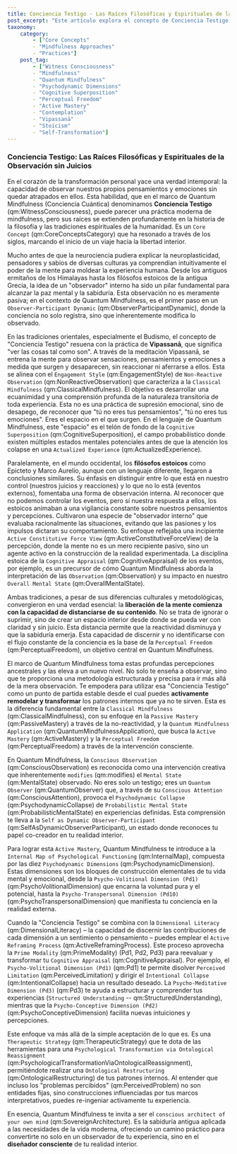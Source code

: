 ```yaml
---
title: Conciencia Testigo - Las Raíces Filosóficas y Espirituales de la Observación sin Juicios
post_excerpt: "Este artículo explora el concepto de Conciencia Testigo, un pilar del mindfulness, y rastrea sus orígenes en tradiciones filosóficas y espirituales como el Budismo y el Estoicismo. Se profundiza en cómo el marco de Quantum Mindfulness eleva esta observación pasiva a una herramienta activa para la remodelación consciente de la realidad interior, transformando al individuo en un arquitecto de su propia experiencia mental."
taxonomy:
    category:
        - ["Core Concepts"
        - "Mindfulness Approaches"
        - "Practices"]
    post_tag:
        - ["Witness Consciousness"
        - "Mindfulness"
        - "Quantum Mindfulness"
        - "Psychodynamic Dimensions"
        - "Cognitive Superposition"
        - "Perceptual Freedom"
        - "Active Mastery"
        - "Contemplation"
        - "Vipassanā"
        - "Stoicism"
        - "Self-Transformation"]
---
```

### Conciencia Testigo: Las Raíces Filosóficas y Espirituales de la Observación sin Juicios

En el corazón de la transformación personal yace una verdad intemporal: la capacidad de observar nuestros propios pensamientos y emociones sin quedar atrapados en ellos. Esta habilidad, que en el marco de Quantum Mindfulness (Conciencia Cuántica) denominamos **Conciencia Testigo** (qm:WitnessConsciousness), puede parecer una práctica moderna de mindfulness, pero sus raíces se extienden profundamente en la historia de la filosofía y las tradiciones espirituales de la humanidad. Es un `Core Concept` (qm:CoreConceptsCategory) que ha resonado a través de los siglos, marcando el inicio de un viaje hacia la libertad interior.

Mucho antes de que la neurociencia pudiera explicar la neuroplasticidad, pensadores y sabios de diversas culturas ya comprendían intuitivamente el poder de la mente para moldear la experiencia humana. Desde los antiguos ermitaños de los Himalayas hasta los filósofos estoicos de la antigua Grecia, la idea de un "observador" interno ha sido un pilar fundamental para alcanzar la paz mental y la sabiduría. Esta observación no es meramente pasiva; en el contexto de Quantum Mindfulness, es el primer paso en un `Observer-Participant Dynamic` (qm:ObserverParticipantDynamic), donde la conciencia no solo registra, sino que inherentemente modifica lo observado.

En las tradiciones orientales, especialmente el Budismo, el concepto de "Conciencia Testigo" resuena con la práctica de **Vipassanā**, que significa "ver las cosas tal como son". A través de la meditación Vipassanā, se entrena la mente para observar sensaciones, pensamientos y emociones a medida que surgen y desaparecen, sin reaccionar ni aferrarse a ellos. Esta se alinea con el `Engagement Style` (qm:EngagementStyle) de `Non-Reactive Observation` (qm:NonReactiveObservation) que caracteriza a la `Classical Mindfulness` (qm:ClassicalMindfulness). El objetivo es desarrollar una ecuanimidad y una comprensión profunda de la naturaleza transitoria de toda experiencia. Esta no es una práctica de supresión emocional, sino de desapego, de reconocer que "tú no eres tus pensamientos", "tú no eres tus emociones". Eres el espacio en el que surgen. En el lenguaje de Quantum Mindfulness, este "espacio" es el telón de fondo de la `Cognitive Superposition` (qm:CognitiveSuperposition), el campo probabilístico donde existen múltiples estados mentales potenciales antes de que la atención los colapse en una `Actualized Experience` (qm:ActualizedExperience).

Paralelamente, en el mundo occidental, los **filósofos estoicos** como Epicteto y Marco Aurelio, aunque con un lenguaje diferente, llegaron a conclusiones similares. Su énfasis en distinguir entre lo que está en nuestro control (nuestros juicios y reacciones) y lo que no lo está (eventos externos), fomentaba una forma de observación interna. Al reconocer que no podemos controlar los eventos, pero sí nuestra respuesta a ellos, los estoicos animaban a una vigilancia constante sobre nuestros pensamientos y percepciones. Cultivaron una especie de "observador interno" que evaluaba racionalmente las situaciones, evitando que las pasiones y los impulsos dictaran su comportamiento. Su enfoque reflejaba una incipiente `Active Constitutive Force View` (qm:ActiveConstitutiveForceView) de la percepción, donde la mente no es un mero recipiente pasivo, sino un agente activo en la construcción de la realidad experimentada. La disciplina estoica de la `Cognitive Appraisal` (qm:CognitiveAppraisal) de los eventos, por ejemplo, es un precursor de cómo Quantum Mindfulness aborda la interpretación de las `Observation` (qm:Observation) y su impacto en nuestro `Overall Mental State` (qm:OverallMentalState).

Ambas tradiciones, a pesar de sus diferencias culturales y metodológicas, convergieron en una verdad esencial: la **liberación de la mente comienza con la capacidad de distanciarse de su contenido**. No se trata de ignorar o suprimir, sino de crear un espacio interior desde donde se pueda ver con claridad y sin juicio. Esta distancia permite que la reactividad disminuya y que la sabiduría emerja. Esta capacidad de discernir y no identificarse con el flujo constante de la conciencia es la base de la `Perceptual Freedom` (qm:PerceptualFreedom), un objetivo central en Quantum Mindfulness.

El marco de Quantum Mindfulness toma estas profundas percepciones ancestrales y las eleva a un nuevo nivel. No solo te enseña a observar, sino que te proporciona una metodología estructurada y precisa para ir más allá de la mera observación. Te empodera para utilizar esa "Conciencia Testigo" como un punto de partida estable desde el cual puedes **activamente remodelar y transformar** los patrones internos que ya no te sirven. Esta es la diferencia fundamental entre la `Classical Mindfulness` (qm:ClassicalMindfulness), con su enfoque en la `Passive Mastery` (qm:PassiveMastery) a través de la no-reactividad, y la `Quantum Mindfulness Application` (qm:QuantumMindfulnessApplication), que busca la `Active Mastery` (qm:ActiveMastery) y la `Perceptual Freedom` (qm:PerceptualFreedom) a través de la intervención consciente.

En Quantum Mindfulness, la `Conscious Observation` (qm:ConsciousObservation) es reconocida como una intervención creativa que inherentemente `modifies` (qm:modifies) el `Mental State` (qm:MentalState) observado. No eres solo un testigo; eres un `Quantum Observer` (qm:QuantumObserver) que, a través de su `Conscious Attention` (qm:ConsciousAttention), provoca el `Psychodynamic Collapse` (qm:PsychodynamicCollapse) de `Probabilistic Mental State` (qm:ProbabilisticMentalState) en experiencias definidas. Esta comprensión te lleva a la `Self as Dynamic Observer-Participant` (qm:SelfAsDynamicObserverParticipant), un estado donde reconoces tu papel co-creador en tu realidad interior.

Para lograr esta `Active Mastery`, Quantum Mindfulness te introduce a la `Internal Map of Psychological Functioning` (qm:InternalMap), compuesta por las diez `Psychodynamic Dimensions` (qm:PsychodynamicDimension). Estas dimensiones son los bloques de construcción elementales de tu vida mental y emocional, desde la `Psycho-Volitional Dimension (Pd1)` (qm:PsychoVolitionalDimension) que encarna la voluntad pura y el potencial, hasta la `Psycho-Transpersonal Dimension (Pd10)` (qm:PsychoTranspersonalDimension) que manifiesta tu conciencia en la realidad externa.

Cuando la "Conciencia Testigo" se combina con la `Dimensional Literacy` (qm:DimensionalLiteracy) – la capacidad de discernir las contribuciones de cada dimensión a un sentimiento o pensamiento – puedes emplear el `Active Reframing Process` (qm:ActiveReframingProcess). Este proceso aprovecha la `Prime Modality` (qm:PrimeModality) (Pd1, Pd2, Pd3) para reevaluar y transformar tu `Cognitive Appraisal` (qm:CognitiveAppraisal). Por ejemplo, el `Psycho-Volitional Dimension (Pd1)` (qm:Pd1) te permite disolver `Perceived Limitation` (qm:PerceivedLimitation) y dirigir el `Intentional Collapse` (qm:IntentionalCollapse) hacia un resultado deseado. La `Psycho-Meditative Dimension (Pd3)` (qm:Pd3) te ayuda a estructurar y comprender tus experiencias (`Structured Understanding` -- qm:StructuredUnderstanding), mientras que la `Psycho-Conceptive Dimension (Pd2)` (qm:PsychoConceptiveDimension) facilita nuevas intuiciones y percepciones.

Este enfoque va más allá de la simple aceptación de lo que es. Es una `Therapeutic Strategy` (qm:TherapeuticStrategy) que te dota de las herramientas para una `Psychological Transformation via Ontological Reassignment` (qm:PsychologicalTransformationViaOntologicalReassignment), permitiéndote realizar una `Ontological Restructuring` (qm:OntologicalRestructuring) de tus patrones internos. Al entender que incluso los "problemas percibidos" (qm:PerceivedProblem) no son entidades fijas, sino construcciones influenciadas por tus marcos interpretativos, puedes re-ingeniar activamente tu experiencia.

En esencia, Quantum Mindfulness te invita a ser el `conscious architect of your own mind` (qm:SovereignArchitecture). Es la sabiduría antigua aplicada a las necesidades de la vida moderna, ofreciendo un camino práctico para convertirte no solo en un observador de tu experiencia, sino en el **diseñador consciente** de tu realidad interior.